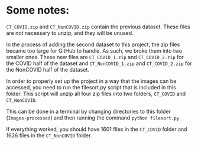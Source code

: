 # Some notes:

`CT_COVID.zip` and `CT_NonCOVID.zip` contain the previous dataset. These files are not necessary to unzip, and they will be unused.

In the process of adding the second dataset to this project, the zip files became too large for GitHub to handle. As such, we broke them into two smaller ones. These new files are `CT_COVID_1.zip` and `CT_COVID_2.zip` for the COVID half of the dataset and `CT_NonCOVID_1.zip` and `CT_COVID_2.zip` for the NonCOVID half of the dataset.

In order to properly set up the project in a way that the images can be accessed, you need to run the filesort.py script that is included in this folder. This script will unzip all four zip files into two folders, `CT_COVID` and `CT_NonCOVID`.

This can be done in a terminal by changing directories to this folder (`Images-processed`) and then running the command `python filesort.py`

If everything worked, you should have 1601 files in the `CT_COVID` folder and 1626 files in the `CT_NonCOVID` folder.
